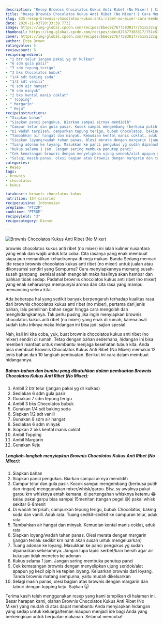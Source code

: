 ```yaml
---
description: "Resep Brownis Chocolatos Kukus Anti Ribet (No Mixer) | Cara Membuat Brownis Chocolatos Kukus Anti Ribet (No Mixer) Yang Bisa Manjain Lidah"
title: "Resep Brownis Chocolatos Kukus Anti Ribet (No Mixer) | Cara Membuat Brownis Chocolatos Kukus Anti Ribet (No Mixer) Yang Bisa Manjain Lidah"
slug: 835-resep-brownis-chocolatos-kukus-anti-ribet-no-mixer-cara-membuat-brownis-chocolatos-kukus-anti-ribet-no-mixer-yang-bisa-manjain-lidah
date: 2020-11-03T20:33:39.773Z
image: https://img-global.cpcdn.com/recipes/bbec827677383817/751x532cq70/brownis-chocolatos-kukus-anti-ribet-no-mixer-foto-resep-utama.jpg
thumbnail: https://img-global.cpcdn.com/recipes/bbec827677383817/751x532cq70/brownis-chocolatos-kukus-anti-ribet-no-mixer-foto-resep-utama.jpg
cover: https://img-global.cpcdn.com/recipes/bbec827677383817/751x532cq70/brownis-chocolatos-kukus-anti-ribet-no-mixer-foto-resep-utama.jpg
author: Etta Brown
ratingvalue: 5
reviewcount: 6
recipeingredient:
- "2 btr telur jangan pakai yg dr kulkas"
- "6 sdm gula pasir"
- "7 sdm tepung terigu"
- "3 bks Chocolatos bubuk"
- "1/4 sdt baking soda"
- "1/2 sdt vanili"
- "6 sdm air hangat"
- "6 sdm minyak"
- "2 bks kental manis coklat"
- " Topping"
- " Margarin"
- " Keju"
recipeinstructions:
- "Siapkan bahan"
- "Siapkan panci pengukus. Biarkan sampai airnya mendidih"
- "Campur telur dan gula pasir. Kocok sampai mengembang (berbusa putih dan ringan) menggunakan mixer/whisk/garpu. Btw, sy awalnya pakai garpu krn whisknya entah kemana, di pertengahan whisknya ketemu 😂 kalau pakai garpu bisa sampai 15menitan (tangan pegel 😅) pakai whisk sekitar 6-8menit"
- "Di wadah terpisah, campurkan tepung terigu, bubuk Chocolatos, baking soda dan vanili. Aduk rata. Tuang sedikit-sedikit ke campuran telur, aduk rata"
- "Tambahkan air hangat dan minyak. Kemudian kental manis coklat, aduk rata"
- "Siapkan loyang/wadah tahan panas. Olesi merata dengan margarin (jangan terlalu sedikit krn nanti akan susah untuk mengeluarkan)"
- "Tuang adonan ke loyang. Masukkan ke panci pengukus yg sudah dipanaskan sebelumnya. Jangan lupa lapisi serbet/kain bersih agar air kukusan tidak menetes ke adonan"
- "Kukus selama 1 jam. Jangan sering membuka penutup panci"
- "Cek kematangan brownis dengan menyelipkan ujung sendok/alat apapun yg kecil pipih ke tepian loyang. Keluarkan brownis dari loyang. Tanda brownis matang sempurna, yaitu mudah dikeluarkan"
- "Selagi masih panas, olesi bagian atas brownis dengan margarin dan taburi dengan topping keju. Sajikan 😻"
categories:
- Resep
tags:
- brownis
- chocolatos
- kukus

katakunci: brownis chocolatos kukus 
nutrition: 164 calories
recipecuisine: Indonesian
preptime: "PT22M"
cooktime: "PT58M"
recipeyield: "3"
recipecategory: Dinner

---
```



![Brownis Chocolatos Kukus Anti Ribet (No Mixer)](https://img-global.cpcdn.com/recipes/bbec827677383817/751x532cq70/brownis-chocolatos-kukus-anti-ribet-no-mixer-foto-resep-utama.jpg)


brownis chocolatos kukus anti ribet (no mixer) ini ialah kuliner nusantara yang enak dan wajib untuk kita coba. Cita rasanya yang enak membuat siapa pun menantikan kehadirannya di meja makan.
Bunda Sedang mencari ide resep brownis chocolatos kukus anti ribet (no mixer) untuk jualan atau dikonsumsi sendiri yang Sempurna? Cara menyiapkannya memang susah-susah gampang. semisal salah mengolah maka hasilnya akan hambar dan bahkan tidak sedap. Padahal brownis chocolatos kukus anti ribet (no mixer) yang enak seharusnya mempunyai aroma dan cita rasa yang mampu memancing selera kita.



Ada beberapa hal yang sedikit banyak berpengaruh terhadap kualitas rasa dari brownis chocolatos kukus anti ribet (no mixer), pertama dari jenis bahan, lalu pemilihan bahan segar hingga cara mengolah dan menghidangkannya. Tak perlu pusing jika ingin menyiapkan brownis chocolatos kukus anti ribet (no mixer) yang enak di rumah, karena asal sudah tahu triknya maka hidangan ini bisa jadi sajian spesial.


Nah, kali ini kita coba, yuk, buat brownis chocolatos kukus anti ribet (no mixer) sendiri di rumah. Tetap dengan bahan sederhana, hidangan ini bisa memberi manfaat untuk membantu menjaga kesehatan tubuh kita. Anda bisa membuat Brownis Chocolatos Kukus Anti Ribet (No Mixer) memakai 12 jenis bahan dan 10 langkah pembuatan. Berikut ini cara dalam membuat hidangannya.

<!--inarticleads1-->

##### Bahan-bahan dan bumbu yang dibutuhkan dalam pembuatan Brownis Chocolatos Kukus Anti Ribet (No Mixer):

1. Ambil 2 btr telur (jangan pakai yg dr kulkas)
1. Sediakan 6 sdm gula pasir
1. Gunakan 7 sdm tepung terigu
1. Ambil 3 bks Chocolatos bubuk
1. Gunakan 1/4 sdt baking soda
1. Siapkan 1/2 sdt vanili
1. Gunakan 6 sdm air hangat
1. Sediakan 6 sdm minyak
1. Siapkan 2 bks kental manis coklat
1. Ambil  Topping
1. Ambil  Margarin
1. Gunakan  Keju




<!--inarticleads2-->

##### Langkah-langkah menyiapkan Brownis Chocolatos Kukus Anti Ribet (No Mixer):

1. Siapkan bahan
1. Siapkan panci pengukus. Biarkan sampai airnya mendidih
1. Campur telur dan gula pasir. Kocok sampai mengembang (berbusa putih dan ringan) menggunakan mixer/whisk/garpu. Btw, sy awalnya pakai garpu krn whisknya entah kemana, di pertengahan whisknya ketemu 😂 kalau pakai garpu bisa sampai 15menitan (tangan pegel 😅) pakai whisk sekitar 6-8menit
1. Di wadah terpisah, campurkan tepung terigu, bubuk Chocolatos, baking soda dan vanili. Aduk rata. Tuang sedikit-sedikit ke campuran telur, aduk rata
1. Tambahkan air hangat dan minyak. Kemudian kental manis coklat, aduk rata
1. Siapkan loyang/wadah tahan panas. Olesi merata dengan margarin (jangan terlalu sedikit krn nanti akan susah untuk mengeluarkan)
1. Tuang adonan ke loyang. Masukkan ke panci pengukus yg sudah dipanaskan sebelumnya. Jangan lupa lapisi serbet/kain bersih agar air kukusan tidak menetes ke adonan
1. Kukus selama 1 jam. Jangan sering membuka penutup panci
1. Cek kematangan brownis dengan menyelipkan ujung sendok/alat apapun yg kecil pipih ke tepian loyang. Keluarkan brownis dari loyang. Tanda brownis matang sempurna, yaitu mudah dikeluarkan
1. Selagi masih panas, olesi bagian atas brownis dengan margarin dan taburi dengan topping keju. Sajikan 😻




Terima kasih telah menggunakan resep yang kami tampilkan di halaman ini. Besar harapan kami, olahan Brownis Chocolatos Kukus Anti Ribet (No Mixer) yang mudah di atas dapat membantu Anda menyiapkan hidangan yang sedap untuk keluarga/teman maupun menjadi ide bagi Anda yang berkeinginan untuk berjualan makanan. Selamat mencoba!
